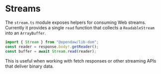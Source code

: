 # Streams

The `stream.ts` module exposes helpers for consuming Web streams. Currently
it provides a single `read` function that collects a `ReadableStream` into
an `ArrayBuffer`.

```ts
import { Stream } from "@opendaw/lib-dom";
const reader = response.body!.getReader();
const buffer = await Stream.read(reader);
```

This is useful when working with fetch responses or other streaming APIs
that deliver binary data.
